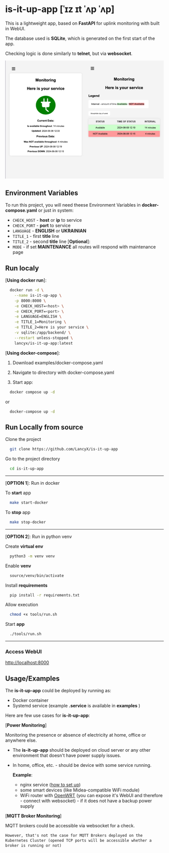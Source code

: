 
# is-it-up-app [ˈɪz ɪt ˈʌp ˈʌp]



This is a lightweight app, based on **FastAPI** for uplink monitoring with built in WebUI.

The database used is **SQLite**, which is generated on the first start of the app.

Checking logic is done similarly to **telnet**, but via **websocket**.

![Main Status and Table pages](images/preview.png)

## Environment Variables

To run this project, you will need theese Environment Variables in **docker-compose.yaml** or just in system:

* `CHECK_HOST` - **host** or **ip** to service
* `CHECK_PORT` - **port** to service
* `LANGUAGE` - **ENGLISH** or **UKRAINIAN**
* `TITLE_1` - first **title** line
* `TITLE_2` - second **title** line
[**Optional**]:
* `MODE` - if set **MAINTENANCE** all routes will respond with maintenance page


## Run localy

[**Using docker run**]:

```bash
  docker run -d \
    --name is-it-up-app \
    -p 8000:8000 \
    -e CHECK_HOST=<host> \
    -e CHECK_PORT=<port> \
    -e LANGUAGE=ENGLISH \
    -e TITLE_1=Monitoring \
    -e TITLE_2=Here is your service \
    -v sqlite:/app/backend/ \
    --restart unless-stopped \
    lancyx/is-it-up-app:latest
```

[**Using docker-compose**]:

1. Download examples/docker-compose.yaml

2. Navigate to directory with docker-compose.yaml

3. Start app:

```bash
  docker compose up -d
```

or

```bash
  docker-compose up -d
```

## Run Locally from source

Clone the project

```bash
  git clone https://github.com/LancyX/is-it-up-app
```

Go to the project directory

```bash
  cd is-it-up-app
```

---
[**OPTION 1**]: Run in docker

To **start** app

```bash
  make start-docker
```

To **stop** app

```bash
  make stop-docker
```
---
[**OPTION 2**]: Run in python venv

Create **virtual env**

```bash
  python3 -m venv venv
```

Enable **venv**

```bash
  source/venv/bin/activate
```

Install **requirements**

```bash
  pip install -r requirements.txt
```

Allow execution

```bash
  chmod +x tools/run.sh
```

Start **app**

```bash
  ./tools/run.sh
```
---
### Access WebUI

[http://localhost:8000](http://localhost:8000)



## Usage/Examples

The **is-it-up-app** could be deployed by running as:
- Docker container
- Systemd service (example **.service** is available in **examples** )

Here are few use cases for **is-it-up-app**:

[**Power Monitoring**]

Monitoring the presence or absence of electricity at home, office or anywhere else.

- The **is-it-up-app** should be deployed on cloud server or any other environment that doesn't have power supply issues.
- In home, office, etc. -  should be device with some service running.

    **Example**:
    - nginx service ([how to set up](https://www.digitalocean.com/community/tutorials/how-to-install-nginx-on-ubuntu-20-04))
    - some smart devices (like Midea-compatible WiFi module)
    - WiFi router with [OpenWRT](https://openwrt.org/docs/guide-user/luci/luci.secure) (you can expose it's WebUI and therefore - connect with websocket) - if it does not have a backup power supply

[**MQTT Broker Monitoring**]

MQTT brokers could be accessible via websocket for a check.

 ```
 However, that's not the case for MQTT Brokers deployed on the Kubernetes Cluster (opened TCP ports will be accessible whether a broker is running or not)
 ```
